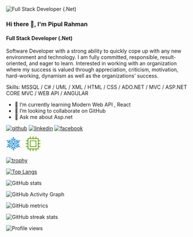 ![Full Stack Developer (.Net)](https://media.licdn.com/dms/image/D4D16AQH1yUEi7qzvCg/profile-displaybackgroundimage-shrink_350_1400/0/1686119716089?e=1691625600&v=beta&t=2HyfML_nJCgXqbx0OKtVpnOhYGkm4p1qNcdJwYEzBog)


### Hi there 👋, I'm Pipul Rahman
#### Full Stack Developer (.Net)

Software Developer with a strong ability to quickly cope up with any new environment and technology. I am fully committed, responsible, result-oriented, and eager to learn. Interested in working with an organization where my success is valued through appreciation, criticism, motivation, hard-working, dynamism as well as the organizations’ success.

Skills: MSSQL / C# / UML / XML / HTML / CSS / ADO.NET / MVC / ASP.NET CORE MVC / WEB API / ANGULAR

- 🌱 I’m currently learning Modern Web API , React 
- 👯 I’m looking to collaborate on GitHub 
- 💬 Ask me about Asp.net 


[<img src='https://cdn.jsdelivr.net/npm/simple-icons@3.0.1/icons/github.svg' alt='github' height='40'>](https://github.com/https://github.com/PipulRahman)  [<img src='https://cdn.jsdelivr.net/npm/simple-icons@3.0.1/icons/linkedin.svg' alt='linkedin' height='40'>](https://www.linkedin.com/in/https://www.linkedin.com/in/pipul-rahman//)  [<img src='https://cdn.jsdelivr.net/npm/simple-icons@3.0.1/icons/facebook.svg' alt='facebook' height='40'>](https://www.facebook.com/https://www.facebook.com/profile.php?id=100006854328892)  

<a href='https://archiveprogram.github.com/'><img src='https://raw.githubusercontent.com/acervenky/animated-github-badges/master/assets/acbadge.gif' width='40' height='40'></a> <a href='https://docs.github.com/en/developers'><img src='https://raw.githubusercontent.com/acervenky/animated-github-badges/master/assets/devbadge.gif' width='40' height='40'></a> 

[![trophy](https://github-profile-trophy.vercel.app/?username=https://github.com/PipulRahman)](https://github.com/ryo-ma/github-profile-trophy)

[![Top Langs](https://github-readme-stats.vercel.app/api/top-langs/?username=https://github.com/PipulRahman)](https://github.com/anuraghazra/github-readme-stats)

![GitHub stats](https://github-readme-stats.vercel.app/api?username=https://github.com/PipulRahman&show_icons=true)  

![GitHub Activity Graph](https://activity-graph.herokuapp.com/graph?username=https://github.com/PipulRahman)  

![GitHub metrics](https://metrics.lecoq.io/https://github.com/PipulRahman)  

![GitHub streak stats](https://streak-stats.demolab.com/?user=https://github.com/PipulRahman)  

![Profile views](https://gpvc.arturio.dev/https://github.com/PipulRahman)  
